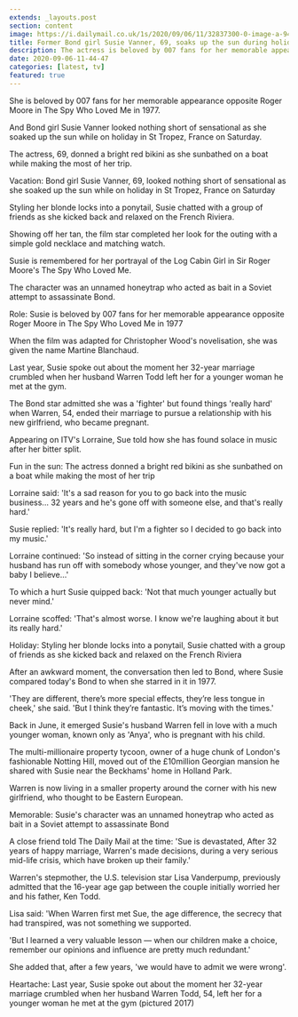 ```yaml
---
extends: _layouts.post
section: content
image: https://i.dailymail.co.uk/1s/2020/09/06/11/32837300-0-image-a-94_1599388377619.jpg 
title: Former Bond girl Susie Vanner, 69, soaks up the sun during holiday to St Tropez 
description: The actress is beloved by 007 fans for her memorable appearance opposite Roger Moore in The Spy Who Loved Me in 1977. 
date: 2020-09-06-11-44-47 
categories: [latest, tv] 
featured: true 
--- 
```

She is beloved by 007 fans for her memorable appearance opposite Roger Moore in The Spy Who Loved Me in 1977.

And Bond girl Susie Vanner looked nothing short of sensational as she soaked up the sun while on holiday in St Tropez, France on Saturday.

The actress, 69, donned a bright red bikini as she sunbathed on a boat while making the most of her trip.

Vacation: Bond girl Susie Vanner, 69, looked nothing short of sensational as she soaked up the sun while on holiday in St Tropez, France on Saturday

Styling her blonde locks into a ponytail, Susie chatted with a group of friends as she kicked back and relaxed on the French Riviera. 

Showing off her tan, the film star completed her look for the outing with a simple gold necklace and matching watch.  

Susie is remembered for her portrayal of the Log Cabin Girl in Sir Roger Moore's The Spy Who Loved Me.

The character was an unnamed honeytrap who acted as bait in a Soviet attempt to assassinate Bond.

Role: Susie is beloved by 007 fans for her memorable appearance opposite Roger Moore in The Spy Who Loved Me in 1977

When the film was adapted for Christopher Wood's novelisation, she was given the name Martine Blanchaud.

Last year, Susie spoke out about the moment her 32-year marriage crumbled when her husband Warren Todd left her for a younger woman he met at the gym. 

The Bond star admitted she was a 'fighter' but found things 'really hard' when Warren, 54, ended their marriage to pursue a relationship with his new girlfriend, who became pregnant. 

Appearing on ITV's Lorraine, Sue told how she has found solace in music after her bitter split. 

Fun in the sun: The actress donned a bright red bikini as she sunbathed on a boat while making the most of her trip 

Lorraine said: 'It's a sad reason for you to go back into the music business... 32 years and he's gone off with someone else, and that's really hard.'

Susie replied: 'It's really hard, but I'm a fighter so I decided to go back into my music.'

Lorraine continued: 'So instead of sitting in the corner crying because your husband has run off with somebody whose younger, and they've now got a baby I believe…'

To which a hurt Susie quipped back: 'Not that much younger actually but never mind.'

Lorraine scoffed: 'That's almost worse. I know we're laughing about it but its really hard.' 

Holiday: Styling her blonde locks into a ponytail, Susie chatted with a group of friends as she kicked back and relaxed on the French Riviera 

After an awkward moment, the conversation then led to Bond, where Susie compared today's Bond to when she starred in it in 1977.  

'They are different, there’s more special effects, they’re less tongue in cheek,' she said. 'But I think they’re fantastic. It’s moving with the times.' 

Back in June, it emerged Susie's husband Warren fell in love with a much younger woman, known only as 'Anya', who is pregnant with his child.  

The multi-millionaire property tycoon, owner of a huge chunk of London's fashionable Notting Hill, moved out of the £10million Georgian mansion he shared with Susie near the Beckhams' home in Holland Park.

Warren is now living in a smaller property around the corner with his new girlfriend, who thought to be Eastern European. 

Memorable: Susie's character was an unnamed honeytrap who acted as bait in a Soviet attempt to assassinate Bond

A close friend told The Daily Mail at the time: 'Sue is devastated, After 32 years of happy marriage, Warren's made decisions, during a very serious mid-life crisis, which have broken up their family.'

Warren's stepmother, the U.S. television star Lisa Vanderpump, previously admitted that the 16-year age gap between the couple initially worried her and his father, Ken Todd.  

Lisa said: 'When Warren first met Sue, the age difference, the secrecy that had transpired, was not something we supported.

'But I learned a very valuable lesson — when our children make a choice, remember our opinions and influence are pretty much redundant.'

She added that, after a few years, 'we would have to admit we were wrong'.

Heartache: Last year, Susie spoke out about the moment her 32-year marriage crumbled when her husband Warren Todd, 54, left her for a younger woman he met at the gym (pictured 2017)

